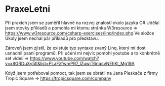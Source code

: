 # PraxeLetni


Při praxích jsem se zaměřil hlavně na rozvoj znalostí okolo jazyka C#
Udělal jsem stovky příkladů a pomohla mi ktomu stránka W3resource => https://www.w3resource.com/csharp-exercises/linq/index.php
Ve složce Úkoly jsem nechal pár příkladů pro představu.

Zároveň jsem zjistil, že existuje typ syntaxe zvaný Linq, který mi dost usnadnil psaní programů.
Při učení mi nejvíc pomohl youtube a to konkrétně set videií => https://www.youtube.com/watch?v=x8GRDuXy5tI&list=PLaFzfwmPR7_IZuwiT6nqcvNEhKl_Mg19A

Když jsem potřeboval pomoct, tak jsem se obrátil na Jana Pleskače z firmy Tropic Square => https://tropicsquare.com/company
